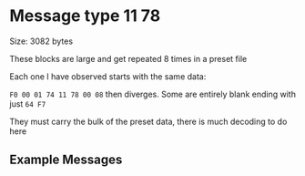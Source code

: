 # Message type 11 78

Size: 3082 bytes

These blocks are large and get repeated 8 times in a preset file

Each one I have observed starts with the same data:

`F0 00 01 74 11 78 00 08` then diverges.  Some are entirely blank ending with just `64 F7`

They must carry the bulk of the preset data, there is much decoding to do here


## Example Messages
```

```
